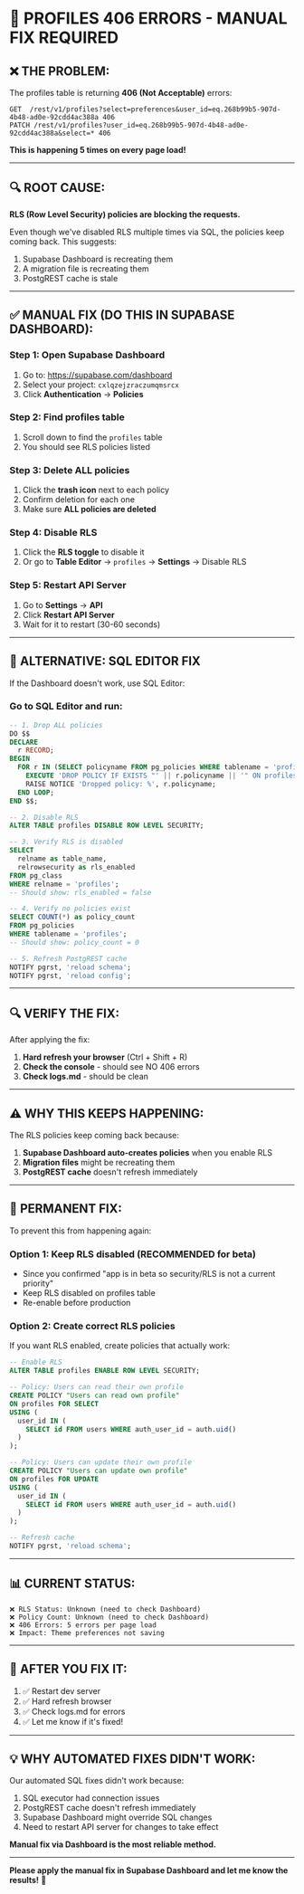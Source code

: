 # 🚨 PROFILES 406 ERRORS - MANUAL FIX REQUIRED

## ❌ THE PROBLEM:

The profiles table is returning **406 (Not Acceptable)** errors:

```
GET  /rest/v1/profiles?select=preferences&user_id=eq.268b99b5-907d-4b48-ad0e-92cdd4ac388a 406
PATCH /rest/v1/profiles?user_id=eq.268b99b5-907d-4b48-ad0e-92cdd4ac388a&select=* 406
```

**This is happening 5 times on every page load!**

---

## 🔍 ROOT CAUSE:

**RLS (Row Level Security) policies are blocking the requests.**

Even though we've disabled RLS multiple times via SQL, the policies keep coming back. This suggests:
1. Supabase Dashboard is recreating them
2. A migration file is recreating them
3. PostgREST cache is stale

---

## ✅ MANUAL FIX (DO THIS IN SUPABASE DASHBOARD):

### **Step 1: Open Supabase Dashboard**
1. Go to: https://supabase.com/dashboard
2. Select your project: `cxlqzejzraczumqmsrcx`
3. Click **Authentication** → **Policies**

### **Step 2: Find profiles table**
1. Scroll down to find the `profiles` table
2. You should see RLS policies listed

### **Step 3: Delete ALL policies**
1. Click the **trash icon** next to each policy
2. Confirm deletion for each one
3. Make sure **ALL policies are deleted**

### **Step 4: Disable RLS**
1. Click the **RLS toggle** to disable it
2. Or go to **Table Editor** → `profiles` → **Settings** → Disable RLS

### **Step 5: Restart API Server**
1. Go to **Settings** → **API**
2. Click **Restart API Server**
3. Wait for it to restart (30-60 seconds)

---

## 🔧 ALTERNATIVE: SQL EDITOR FIX

If the Dashboard doesn't work, use SQL Editor:

### **Go to SQL Editor and run:**

```sql
-- 1. Drop ALL policies
DO $$ 
DECLARE 
  r RECORD;
BEGIN
  FOR r IN (SELECT policyname FROM pg_policies WHERE tablename = 'profiles') LOOP
    EXECUTE 'DROP POLICY IF EXISTS "' || r.policyname || '" ON profiles CASCADE';
    RAISE NOTICE 'Dropped policy: %', r.policyname;
  END LOOP;
END $$;

-- 2. Disable RLS
ALTER TABLE profiles DISABLE ROW LEVEL SECURITY;

-- 3. Verify RLS is disabled
SELECT 
  relname as table_name,
  relrowsecurity as rls_enabled
FROM pg_class 
WHERE relname = 'profiles';
-- Should show: rls_enabled = false

-- 4. Verify no policies exist
SELECT COUNT(*) as policy_count 
FROM pg_policies 
WHERE tablename = 'profiles';
-- Should show: policy_count = 0

-- 5. Refresh PostgREST cache
NOTIFY pgrst, 'reload schema';
NOTIFY pgrst, 'reload config';
```

---

## 🔍 VERIFY THE FIX:

After applying the fix:

1. **Hard refresh your browser** (Ctrl + Shift + R)
2. **Check the console** - should see NO 406 errors
3. **Check logs.md** - should be clean

---

## ⚠️ WHY THIS KEEPS HAPPENING:

The RLS policies keep coming back because:

1. **Supabase Dashboard auto-creates policies** when you enable RLS
2. **Migration files** might be recreating them
3. **PostgREST cache** doesn't refresh immediately

---

## 🎯 PERMANENT FIX:

To prevent this from happening again:

### **Option 1: Keep RLS disabled (RECOMMENDED for beta)**
- Since you confirmed "app is in beta so security/RLS is not a current priority"
- Keep RLS disabled on profiles table
- Re-enable before production

### **Option 2: Create correct RLS policies**
If you want RLS enabled, create policies that actually work:

```sql
-- Enable RLS
ALTER TABLE profiles ENABLE ROW LEVEL SECURITY;

-- Policy: Users can read their own profile
CREATE POLICY "Users can read own profile"
ON profiles FOR SELECT
USING (
  user_id IN (
    SELECT id FROM users WHERE auth_user_id = auth.uid()
  )
);

-- Policy: Users can update their own profile
CREATE POLICY "Users can update own profile"
ON profiles FOR UPDATE
USING (
  user_id IN (
    SELECT id FROM users WHERE auth_user_id = auth.uid()
  )
);

-- Refresh cache
NOTIFY pgrst, 'reload schema';
```

---

## 📊 CURRENT STATUS:

```
❌ RLS Status: Unknown (need to check Dashboard)
❌ Policy Count: Unknown (need to check Dashboard)
❌ 406 Errors: 5 errors per page load
❌ Impact: Theme preferences not saving
```

---

## 🚀 AFTER YOU FIX IT:

1. ✅ Restart dev server
2. ✅ Hard refresh browser
3. ✅ Check logs.md for errors
4. ✅ Let me know if it's fixed!

---

## 💡 WHY AUTOMATED FIXES DIDN'T WORK:

Our automated SQL fixes didn't work because:
1. SQL executor had connection issues
2. PostgREST cache doesn't refresh immediately
3. Supabase Dashboard might override SQL changes
4. Need to restart API server for changes to take effect

**Manual fix via Dashboard is the most reliable method.**

---

**Please apply the manual fix in Supabase Dashboard and let me know the results!** 🙏

